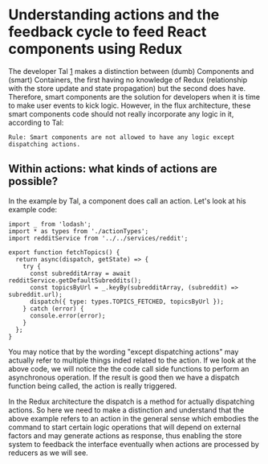 # Understanding actions and the feedback cycle to feed React components using Redux

The developer Tal [1](https://hackernoon.com/redux-step-by-step-a-simple-and-robust-workflow-for-real-life-apps-1fdf7df46092) makes a distinction between (dumb) Components and (smart) Containers, the first having no knowledge of Redux (relationship with the store update and state propagation) but the second does have. Therefore, smart components are the solution for developers when it is time to make user events to kick logic. However, in the flux architecture, these smart components code should not really incorporate any logic in it, according to Tal:

    Rule: Smart components are not allowed to have any logic except dispatching actions.

## Within actions: what kinds of actions are possible?

In the example by Tal, a component does call an action. Let's look at his example code:

```
import _ from 'lodash';
import * as types from './actionTypes';
import redditService from '../../services/reddit';

export function fetchTopics() {
  return async(dispatch, getState) => {
    try {
      const subredditArray = await redditService.getDefaultSubreddits();
      const topicsByUrl = _.keyBy(subredditArray, (subreddit) => subreddit.url);
      dispatch({ type: types.TOPICS_FETCHED, topicsByUrl });
    } catch (error) {
      console.error(error);
    }
  };
}
```

You may notice that by the wording "except dispatching actions" may actually refer to multiple things inded related to the action. If we look at the above code, we will notice the the code call side functions to perform an asynchronous operation. If the result is good then we have a dispatch function being called, the action is really triggered.  

In the Redux architecture the dispatch is a method for actually dispatching actions. So here we need to make a distinction and understand that the above example refers to an action in the general sense which embodies the command to start certain logic operations that will depend on external factors and may generate actions as response, thus enabling the store system to feedback the interface eventually when actions are processed by reducers as we will see.
